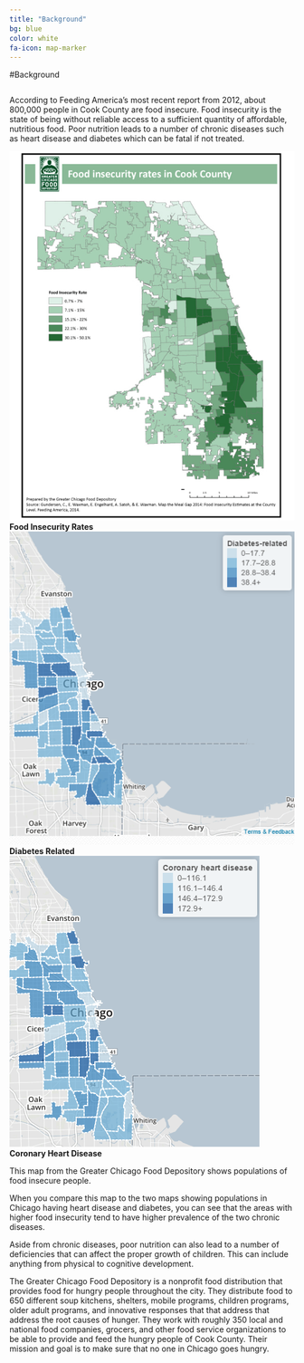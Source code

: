 ```yaml
---
title: "Background"
bg: blue
color: white
fa-icon: map-marker
---
```


#Background

<div class="row full column">
<p>
  According to Feeding America’s most recent report from 2012, about 800,000 people in Cook County are food insecure. Food insecurity is the state of being without reliable access to a sufficient quantity of affordable, nutritious food. Poor nutrition leads to a number of chronic diseases such as heart disease and diabetes which can be fatal if not treated.
</p>
</div>

<div class="row big column center">
  <img src="img/map1.jpg" alt="Food Insecurity Rates">
  <strong>Food Insecurity Rates</strong>
</div>

<div class="center row small column">
  <img src="img/map2.png" alt="Diabetes Related">
  <strong>Diabetes Related</strong>
</div>
<div class="center row small column">
  <img src="img/map3.png" alt="Coronary Heart Disease">
  <strong>Coronary Heart Disease</strong>
 </div>

<div class="row full column">
  <p>
    This map from the Greater Chicago Food Depository shows populations of food insecure people.
  </p>
  
  <p>
    When you compare this map to the two maps showing populations in Chicago having heart disease and diabetes, you can see that the areas with higher food insecurity tend to have higher prevalence of the two chronic diseases. 
  </p>
  
  <p>
    Aside from chronic diseases, poor nutrition can also lead to a number of deficiencies that can affect the proper growth of children. This can include anything from physical to cognitive development.
  </p>
  
  <p>
    The Greater Chicago Food Depository is a nonprofit food distribution that provides food for hungry people throughout the city. They distribute food to 650 different soup kitchens, shelters, mobile programs, children programs, older adult programs, and innovative responses that that address that address the root causes of hunger. They work with roughly 350 local and national food companies, grocers, and other food service organizations to be able to provide and feed the hungry people of Cook County. Their mission and goal is to make sure that no one in Chicago goes hungry.
  </p>
</div>
